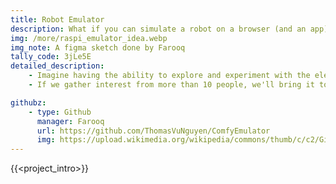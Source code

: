 ```yaml
---
title: Robot Emulator
description: What if you can simulate a robot on a browser (and an app)?
img: /more/raspi_emulator_idea.webp
img_note: A figma sketch done by Farooq
tally_code: 3jLe5E
detailed_description: 
    - Imagine having the ability to explore and experiment with the electrical, mechanical, and coding aspects of a robot in a browser (for Raspberry Pi)
    - If we gather interest from more than 10 people, we'll bring it to life!

githubz:
    - type: Github
      manager: Farooq
      url: https://github.com/ThomasVuNguyen/ComfyEmulator
      img: https://upload.wikimedia.org/wikipedia/commons/thumb/c/c2/GitHub_Invertocat_Logo.svg/640px-GitHub_Invertocat_Logo.svg.png
---
```


{{<project_intro>}}